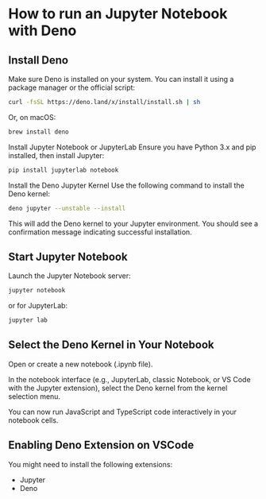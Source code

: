 # How to run an Jupyter Notebook with Deno


## Install Deno
Make sure Deno is installed on your system. You can install it using a package manager or the official script:

```sh
curl -fsSL https://deno.land/x/install/install.sh | sh
```

Or, on macOS:

```sh
brew install deno
```
Install Jupyter Notebook or JupyterLab
Ensure you have Python 3.x and pip installed, then install Jupyter:

```sh
pip install jupyterlab notebook
```
Install the Deno Jupyter Kernel
Use the following command to install the Deno kernel:

```sh
deno jupyter --unstable --install
```
This will add the Deno kernel to your Jupyter environment. You should see a confirmation message indicating successful installation.

## Start Jupyter Notebook

Launch the Jupyter Notebook server:

```sh
jupyter notebook
```
or for JupyterLab:

```sh
jupyter lab
```

## Select the Deno Kernel in Your Notebook

Open or create a new notebook (.ipynb file).

In the notebook interface (e.g., JupyterLab, classic Notebook, or VS Code with the Jupyter extension), select the Deno kernel from the kernel selection menu.

You can now run JavaScript and TypeScript code interactively in your notebook cells.

## Enabling Deno Extension on VSCode

You might need to install the following extensions:

* Jupyter 
* Deno